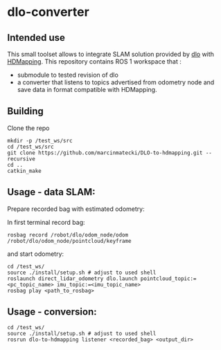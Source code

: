 # dlo-converter

## Intended use 

This small toolset allows to integrate SLAM solution provided by [dlo](https://github.com/vectr-ucla/direct_lidar_odometry) with [HDMapping](https://github.com/MapsHD/HDMapping).
This repository contains ROS 1 workspace that :
  - submodule to tested revision of dlo
  - a converter that listens to topics advertised from odometry node and save data in format compatible with HDMapping.


## Building

Clone the repo
```shell
mkdir -p /test_ws/src
cd /test_ws/src
git clone https://github.com/marcinmatecki/DLO-to-hdmapping.git --recursive
cd ..
catkin_make
```

## Usage - data SLAM:

Prepare recorded bag with estimated odometry:

In first terminal record bag:
```shell
rosbag record /robot/dlo/odom_node/odom /robot/dlo/odom_node/pointcloud/keyframe
```

and start odometry:
```shell 
cd /test_ws/
source ./install/setup.sh # adjust to used shell
roslaunch direct_lidar_odometry dlo.launch pointcloud_topic:=<pc_topic_name> imu_topic:=<imu_topic_name>
rosbag play <path_to_rosbag>
```

## Usage - conversion:

```shell
cd /test_ws/
source ./install/setup.sh # adjust to used shell
rosrun dlo-to-hdmapping listener <recorded_bag> <output_dir>
```
